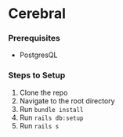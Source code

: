 # Cerebral

### Prerequisites

 - PostgresQL


### Steps to Setup

1. Clone the repo
2. Navigate to the root directory 
3. Run `bundle install` 
4. Run `rails db:setup`
5. Run `rails s`

